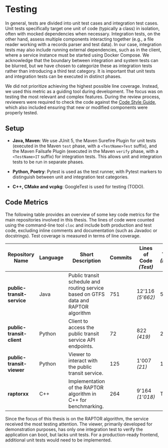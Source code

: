 # Testing

In general, tests are divided into unit test cases and integration test cases. Unit tests specifically target one unit
of code (typically a class) in isolation, often with mocked dependencies when necessary. Integration tests, on the other
hand, assess multiple components interacting together (e.g., a file reader working with a records parser and test data).
In our case, integration tests may also include running external dependencies, such as in the client, where a service
instance must be started using Docker Compose. We acknowledge that the boundary between integration and system tests can
be blurred, but we have chosen to categorize these as integration tests rather than introducing a third test category.
It is important that unit tests and integration tests can be executed in distinct phases.

We did not prioritize achieving the highest possible line coverage. Instead, we used this metric as a guiding tool
during development. The focus was on testing the most relevant and complex features. During the review process,
reviewers were required to check the code against the [Code Style Guide](code-style-guide.md), which also included
ensuring that new or modified components were properly tested.

## Setup

- **Java, Maven**: We use JUnit 5, the Maven Surefire Plugin for unit tests (executed in the Maven `test` phase, with
  a `<TestName>Test` suffix), and the Maven Failsafe Plugin (executed in the Maven `verify` phase, with a `<TestName>IT`
  suffix) for integration tests. This allows unit and integration tests to be run in separate phases.

- **Python, Poetry**: Pytest is used as the test runner, with Pytest markers to distinguish between unit and integration
  test categories.

- **C++, CMake and vcpkg**: GoogleTest is used for testing (TODO).

## Code Metrics

The following table provides an overview of some key code metrics for the main repositories involved in this thesis. The
lines of code were counted using the command-line tool `cloc` and include both production and test code, excluding
inline comments and documentation (such as Javadoc or docstrings). Test coverage is measured in terms of line coverage.

| Repository Name            | Language | Short Description                                                                   | Commits | Lines of Code *(Test)* | Test Cases *(Integration)* | Test Coverage |
|----------------------------|----------|-------------------------------------------------------------------------------------|---------|------------------------|----------------------------|---------------|
| **public-transit-service** | Java     | Public transit schedule and routing service based on GTFS data and RAPTOR algorithm | 751     | 12'116 *(5'662)*       | 569 *(51)*                 | 86%           |
| **public-transit-client**  | Python   | Client to access the public transit service API endpoints.                          | 72      | 822 *(419)*            | 23 *(15)*                  | 80%           |
| **public-transit-viewer**  | Python   | Viewer to interact with the public transit service.                                 | 125     | 1'007 *(21)*           | 1 *(1)*                    | 0%            |
| **raptorxx**               | C++      | Implementation of the RAPTOR algorithm in C++ for benchmarking.                     | 264     | 9'164 *(1'018)*        | TODO                       | TODO          |

Since the focus of this thesis is on the RAPTOR algorithm, the service received the most testing attention. The viewer,
primarily developed for demonstration purposes, has only one integration test to verify the application can boot, but
lacks unit tests. For a production-ready frontend, additional unit tests would need to be implemented.
